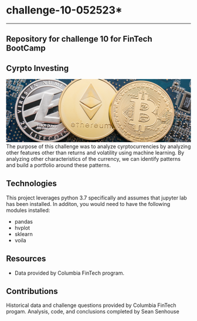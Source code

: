 # challenge-10-052523*
---
**Repository for challenge 10 for FinTech BootCamp**
---
## Cyrpto Investing

![Image used from original FinTech challenge files](/Starter_Code/Images/10-5-challenge-image.png)
The purpose of this challenge was to analyze cyrptocurrencies by analyzing other features other than returns and volatility using machine learning. By analyzing other characteristics of the currency, we can identify patterns and build a portfolio around these patterns. 

## Technologies

This project leverages python 3.7 specifically and assumes that jupyter lab has been installed. In additon, you would need to have the following modules installed:
* pandas
* hvplot
* sklearn
* voila

## Resources
* Data provided by Columbia FinTech program.

## Contributions 

Historical data and challenge questions provided by Columbia FinTech progam.
Analysis, code, and conclusions completed by Sean Senhouse